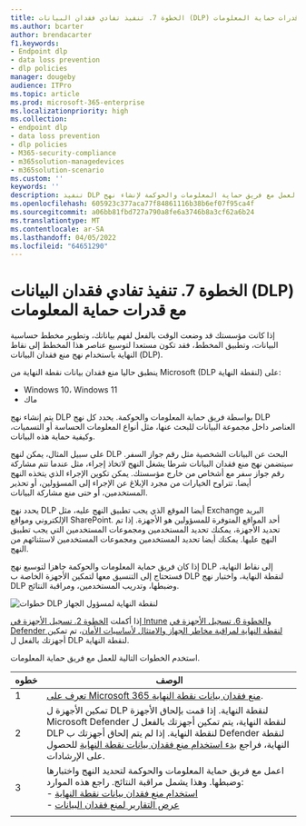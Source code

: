 ```yaml
---
title: الخطوة 7. تنفيذ تفادي فقدان البيانات (DLP) مع قدرات حماية المعلومات
ms.author: bcarter
author: brendacarter
f1.keywords:
- Endpoint dlp
- data loss prevention
- dlp policies
manager: dougeby
audience: ITPro
ms.topic: article
ms.prod: microsoft-365-enterprise
ms.localizationpriority: high
ms.collection:
- endpoint dlp
- data loss prevention
- dlp policies
- M365-security-compliance
- m365solution-managedevices
- m365solution-scenario
ms.custom: ''
keywords: ''
description: تنفيذ DLP نقطة النهاية من خلال العمل مع فريق حماية المعلومات والحوكمة لإنشاء نهج DLP لمؤسستك.
ms.openlocfilehash: 605923c377aca77f84861116b38b6ef07f95ca4f
ms.sourcegitcommit: a06bb81fbd727a790a8fe6a3746b8a3cf62a6b24
ms.translationtype: MT
ms.contentlocale: ar-SA
ms.lasthandoff: 04/05/2022
ms.locfileid: "64651290"
---
```

# <a name="step-7-implement-data-loss-prevention-dlp-with-information-protection-capabilities"></a>الخطوة 7. تنفيذ تفادي فقدان البيانات (DLP) مع قدرات حماية المعلومات


إذا كانت مؤسستك قد وضعت الوقت بالفعل لفهم بياناتك، وتطوير مخطط حساسية البيانات، وتطبيق المخطط، فقد تكون مستعدا لتوسيع عناصر هذا المخطط إلى نقاط النهاية باستخدام نهج منع فقدان البيانات (DLP). 

ينطبق حاليا منع فقدان بيانات نقطة النهاية من Microsoft (DLP لنقطة النهاية) على:
- Windows 10، Windows 11
- ماك

يتم إنشاء نهج DLP بواسطة فريق حماية المعلومات والحوكمة. يحدد كل نهج DLP العناصر داخل مجموعة البيانات للبحث عنها، مثل أنواع المعلومات الحساسة أو التسميات، وكيفية حماية هذه البيانات. 

على سبيل المثال، يمكن لنهج DLP البحث عن البيانات الشخصية مثل رقم جواز السفر. سيتضمن نهج منع فقدان البيانات شرطا يشغل النهج لاتخاذ إجراء، مثل عندما تتم مشاركة رقم جواز سفر مع أشخاص من خارج مؤسستك. يمكن تكوين الإجراء الذي يتخذه النهج أيضا. تتراوح الخيارات من مجرد الإبلاغ عن الإجراء إلى المسؤولين، أو تحذير المستخدمين، أو حتى منع مشاركة البيانات.

يحدد نهج DLP أيضا الموقع الذي يجب تطبيق النهج عليه، مثل Exchange البريد الإلكتروني ومواقع SharePoint. أحد المواقع المتوفرة للمسؤولين هو الأجهزة. إذا تم تحديد الأجهزة، يمكنك تحديد المستخدمين ومجموعات المستخدمين التي يجب تطبيق النهج عليها. يمكنك أيضا تحديد المستخدمين ومجموعات المستخدمين لاستثنائهم من النهج.

إذا كان فريق حماية المعلومات والحوكمة جاهزا لتوسيع نهج DLP إلى نقاط النهاية، فستحتاج إلى التنسيق معها لتمكين الأجهزة الخاصة ب DLP لنقطة النهاية، واختبار نهج DLP وضبطها، وتدريب المستخدمين، ومراقبة النتائج. 

![خطوات DLP لنقطة النهاية لمسؤول الجهاز](../media/devices/endpoint-dlp-steps.png#lightbox)

إذا أكملت [الخطوة 2. تسجيل الأجهزة في Intune](manage-devices-with-intune-enroll.md) [والخطوة 6. تسجيل الأجهزة في Defender لنقطة النهاية لمراقبة مخاطر الجهاز والامتثال لأساسيات الأمان](manage-devices-with-intune-monitor-risk.md)، تم تمكين أجهزتك بالفعل ل DLP لنقطة النهاية. 


استخدم الخطوات التالية للعمل مع فريق حماية المعلومات.


|خطوه  |الوصف  |
|---------|---------|
|1     |  [تعرف على Microsoft 365 منع فقدان بيانات نقطة النهاية](../compliance/endpoint-dlp-learn-about.md).        |
|2     | تمكين الأجهزة ل DLP لنقطة النهاية. إذا قمت بإلحاق الأجهزة Microsoft Defender لنقطة النهاية، يتم تمكين أجهزتك بالفعل ل DLP لنقطة النهاية. إذا لم يتم إلحاق أجهزتك ب Defender لنقطة النهاية، فراجع [بدء استخدام منع فقدان بيانات نقطة النهاية](../compliance/endpoint-dlp-getting-started.md) للحصول على الإرشادات.|
|3     |   اعمل مع فريق حماية المعلومات والحوكمة لتحديد النهج واختبارها وضبطها. وهذا يشمل مراقبة النتائج. راجع هذه الموارد:<br>- [استخدام منع فقدان بيانات نقطة النهاية](../compliance/endpoint-dlp-using.md)<br>- [عرض التقارير لمنع فقدان البيانات](../compliance/view-the-dlp-reports.md)      |
|     |         |